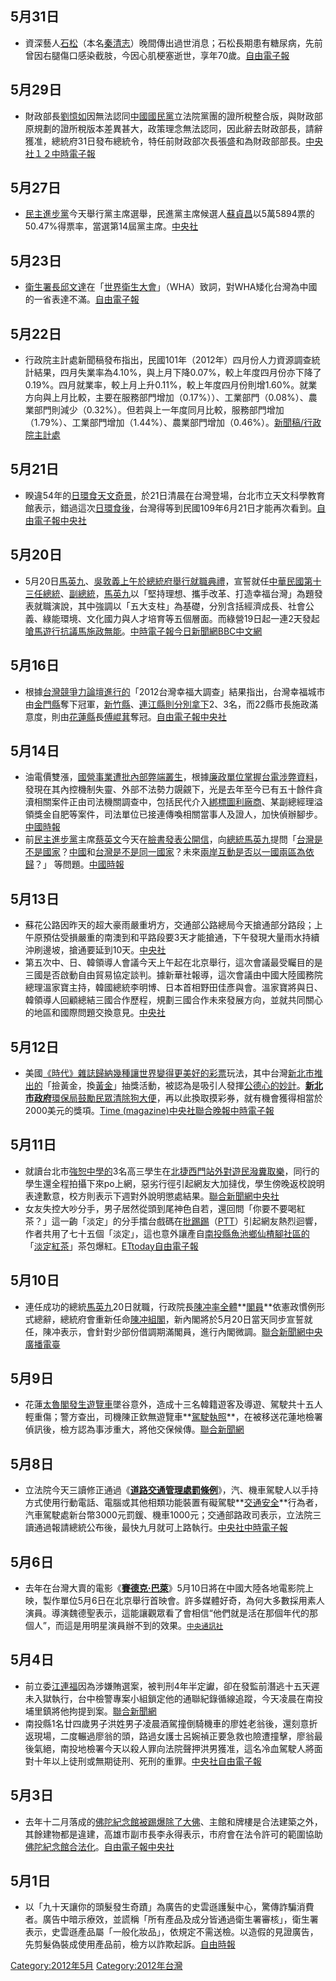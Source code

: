 <noinclude></noinclude>

## 5月31日

  - 資深藝人[石松](../Page/石松_\(藝人\).md "wikilink")（本名[秦清志](https://zh.wikipedia.org/wiki/秦清志 "wikilink")）晚間傳出過世消息；石松長期患有糖尿病，先前曾因右腿傷口感染截肢，今因心肌梗塞逝世，享年70歲。[自由電子報](https://web.archive.org/web/20120603222738/http://iservice.libertytimes.com.tw/liveNews/news.php?no=647709)

## 5月29日

  - 財政部長[劉憶如](../Page/劉憶如.md "wikilink")因無法認同[中國國民黨](../Page/中國國民黨.md "wikilink")立法院黨團的證所稅整合版，與財政部原規劃的證所稅版本差異甚大，政策理念無法認同，因此辭去財政部長，請辭獲准，總統府31日發布總統令，特任前財政部次長張盛和為財政部部長。[中央社１](http://www.cna.com.tw/News/firstnews/201205290012.aspx)[２](http://www.cna.com.tw/News/firstnews/201205310069.aspx)[中時電子報](https://web.archive.org/web/20120601235603/http://news.chinatimes.com/focus/501011240/132012052901159.html)

## 5月27日

  - [民主進步黨](../Page/民主進步黨.md "wikilink")今天舉行黨主席選舉，民進黨主席候選人[蘇貞昌](../Page/蘇貞昌.md "wikilink")以5萬5894票的50.47%得票率，當選第14屆黨主席。[中央社](http://www.cna.com.tw/News/firstnews/201205270062.aspx)

## 5月23日

  - [衛生署長](https://zh.wikipedia.org/wiki/衛生署 "wikilink")[邱文達](../Page/邱文達.md "wikilink")在「[世界衛生大會](https://zh.wikipedia.org/wiki/世界衛生大會 "wikilink")」（WHA）致詞，對WHA矮化台灣為中國的一省表達不滿。[自由電子報](https://web.archive.org/web/20120526015440/http://www.libertytimes.com.tw/2012/new/may/24/today-fo4.htm)

## 5月22日

  - 行政院主計處新聞稿發布指出，民國101年（2012年）四月份人力資源調查統計結果，四月失業率為4.10%，與上月下降0.07%，較上年度四月份亦下降了0.19%。四月就業率，較上月上升0.11%，較上年度四月份則增1.60%。就業方向與上月比較，主要在服務部門增加（0.17%））、工業部門（0.08%）、農業部門則減少（0.32%）。但若與上一年度同月比較，服務部門增加（1.79%）、工業部門增加（1.44%）、農業部門增加（0.46%）。[新聞稿/行政院主計處](http://www.dgbas.gov.tw/public/Attachment/25228251171.pdf)

## 5月21日

  - 睽違54年的[日環食天文奇景](https://zh.wikipedia.org/wiki/日環食 "wikilink")，於21日清晨在台灣登場，台北市立天文科學教育館表示，錯過這次[日環食後](https://zh.wikipedia.org/wiki/日環食 "wikilink")，台灣得等到民國109年6月21日才能再次看到。[自由電子報](http://iservice.libertytimes.com.tw/liveNews/news.php?no=643047&type=%E7%94%9F%E6%B4%BB)[中央社](https://web.archive.org/web/20140607004936/http://www.cna.com.tw/Topic/Popular/2946-1/201205210021.aspx)

## 5月20日

  - 5月20日[馬英九](../Page/馬英九.md "wikilink")、[吳敦義上午於總統府舉行就職典禮](https://zh.wikipedia.org/wiki/吳敦義 "wikilink")，宣誓就任[中華民國](../Page/中華民國.md "wikilink")[第十三任總統](../Page/中華民國總統.md "wikilink")、[副總統](../Page/中華民國副總統.md "wikilink")，[馬英九](../Page/馬英九.md "wikilink")以「堅持理想、攜手改革、打造幸福台灣」為題發表就職演說，其中強調以「五大支柱」為基礎，分別含括經濟成長、社會公義、綠能環境、文化國力與人才培育等五個層面。而綠營19日起一連2天發起[嗆馬遊行抗議馬施政無能](../Page/519嗆馬踹共大遊行.md "wikilink")。[中時電子報](https://web.archive.org/web/20120523034806/http://news.chinatimes.com/focus/501011192/132012052000403.html)[今日新聞網](http://www.nownews.com/2012/05/20/91-2815718.htm)[BBC中文網](http://www.bbc.co.uk/zhongwen/trad/chinese_news/2012/05/120518_masupport_byjames.shtml)

## 5月16日

  - 根據[台灣競爭力論壇進行的](https://zh.wikipedia.org/wiki/台灣競爭力論壇 "wikilink")「2012台灣幸福大調查」結果指出，台灣幸福城市由[金門縣](../Page/金門縣.md "wikilink")奪下冠軍，[新竹縣](../Page/新竹縣.md "wikilink")、[連江縣則分別拿下](../Page/連江縣_\(中華民國\).md "wikilink")2、3名，而22縣市長施政滿意度，則由[花蓮縣](../Page/花蓮縣.md "wikilink")長[傅崐萁](../Page/傅崐萁.md "wikilink")奪冠。[自由電子報](http://iservice.libertytimes.com.tw/liveNews/news.php?no=640744&type=%E7%94%9F%E6%B4%BB)[中央社](https://web.archive.org/web/20160304101015/http://www.cna.com.tw/News/aIPL/201205160079.aspx)

## 5月14日

  - 油電價雙漲，[國營事業遭批內部弊端叢生](https://zh.wikipedia.org/wiki/國營事業 "wikilink")，根據[廉政單位掌握](https://zh.wikipedia.org/wiki/廉政單位 "wikilink")[台電涉弊資料](https://zh.wikipedia.org/wiki/台電 "wikilink")，發現在其內控機制失靈、外部不法勢力覬覦下，光是去年至今已有五十餘件貪瀆相關案件正由司法機關調查中，包括民代介入[綁標圖利廠商](https://zh.wikipedia.org/wiki/綁標 "wikilink")、某副總經理溢領獎金自肥等案件，司法單位已接連傳喚相關當事人及證人，加快偵辦腳步。[中國時報](https://web.archive.org/web/20120518101059/http://news.chinatimes.com/politics/11050202/112012051400072.html)
  - 前[民主進步黨](../Page/民主進步黨.md "wikilink")主席[蔡英文](../Page/蔡英文.md "wikilink")今天在[臉書發表公開信](https://zh.wikipedia.org/wiki/臉書 "wikilink")，向[總統](../Page/總統.md "wikilink")[馬英九](../Page/馬英九.md "wikilink")提問「[台灣是不是](https://zh.wikipedia.org/wiki/台灣 "wikilink")[國家](https://zh.wikipedia.org/wiki/國家 "wikilink")？[中國](../Page/中國.md "wikilink")和[台灣是不是同一國家](https://zh.wikipedia.org/wiki/台灣 "wikilink")？未來[兩岸互動是否以](https://zh.wikipedia.org/wiki/兩岸 "wikilink")[一國兩區為依歸](https://zh.wikipedia.org/wiki/一國兩區 "wikilink")？」 等問題。[中國時報](https://web.archive.org/web/20120517004238/http://news.chinatimes.com/politics/11050202/132012051400745.html)

## 5月13日

  - 蘇花公路因昨天的超大豪雨嚴重坍方，交通部公路總局今天搶通部分路段；上午原預估受損嚴重的南澳到和平路段要3天才能搶通，下午發現大量雨水持續沖刷邊坡，搶通要延到10天。[中央社](http://www.cna.com.tw/News/FirstNews/201205130041.aspx)
  - 第五次中、日、韓領導人會議今天上午起在北京舉行，這次會議最受矚目的是三國是否啟動自由貿易協定談判。據新華社報導，這次會議由中國大陸國務院總理溫家寶主持，韓國總統李明博、日本首相野田佳彥與會。溫家寶將與日、韓領導人回顧總結三國合作歷程，規劃三國合作未來發展方向，並就共同關心的地區和國際問題交換意見。[中央社](http://www.cna.com.tw/News/FirstNews/201205130021.aspx)

## 5月12日

  - 美國[《時代》雜誌歸納幾種讓世界變得更美好的](https://zh.wikipedia.org/wiki/時代_\(雜誌\) "wikilink")[彩票](../Page/彩票.md "wikilink")玩法，其中台灣[新北市推出的](https://zh.wikipedia.org/wiki/新北市 "wikilink")「撿黃金，換[黃金](https://zh.wikipedia.org/wiki/黃金 "wikilink")」抽獎活動，被認為是吸引人發揮[公德心的妙計](https://zh.wikipedia.org/wiki/公德 "wikilink")。**[新北市政府](../Page/新北市政府.md "wikilink")**[環保局鼓勵民眾清除狗大便](../Page/环境保护.md "wikilink")，再以此換取摸彩券，就有機會獲得相當於2000美元的獎項。[Time (magazine)](http://moneyland.time.com/2012/05/09/gambling-for-good-8-ways-lotteries-could-in-theory-make-the-world-a-better-place/)[中央社](https://web.archive.org/web/20120513215711/http://udn.com/NEWS/WORLD/WOR4/7087953.shtml)[聯合晚報](http://udn.com/NEWS/DOMESTIC/DOM2/7088232.shtml)[中時電子報](http://news.chinatimes.com/realtime/110108/112012051200857.html)

## 5月11日

  - 就讀台北市[強恕中學的](https://zh.wikipedia.org/wiki/強恕中學 "wikilink")3名高三學生在[北捷西門站外對遊民潑糞取樂](https://zh.wikipedia.org/wiki/捷運西門站 "wikilink")，同行的學生還全程拍攝下來po上網，惡劣行徑引起網友大加撻伐，學生傍晚返校說明表達歉意，校方則表示下週對外說明懲處結果。[聯合新聞網](https://web.archive.org/web/20120513220440/http://udn.com/NEWS/SOCIETY/SOC7/7086807.shtml)[中央社](https://web.archive.org/web/20120515092229/http://www.cna.com.tw/News/aFav/201205110356.aspx)
  - 女友失控大吵分手，男子居然從頭到尾神色自若，還回問「你要不要喝紅茶？」這一齣「淡定」的分手擂台戲碼在[批踢踢](https://zh.wikipedia.org/wiki/批踢踢 "wikilink")（[PTT](https://zh.wikipedia.org/wiki/批踢踢 "wikilink")）引起網友熱烈迴響，作者共用了七十五個「淡定」，這也意外讓產自[南投縣](../Page/南投縣.md "wikilink")[魚池鄉仙楂腳社區的](https://zh.wikipedia.org/wiki/魚池鄉_\(台灣\) "wikilink")「[淡定紅茶](https://zh.wikipedia.org/wiki/淡定紅茶 "wikilink")」茶包爆紅。[ETtoday](https://web.archive.org/web/20120513025702/http://udn.com/NEWS/NATIONAL/NAT5/7086092.shtml)[自由電子報](https://web.archive.org/web/20120515224456/http://www.libertytimes.com.tw/2012/new/may/12/today-center11.htm?Slots=TPhoto)

## 5月10日

  - 連任成功的總統[馬英九](../Page/馬英九.md "wikilink")20日就職，行政院長[陳冲率全體](https://zh.wikipedia.org/wiki/陳冲 "wikilink")**[閣員](../Page/部長.md "wikilink")**依憲政慣例形式總辭，總統府會重新任命[陳冲組閣](https://zh.wikipedia.org/wiki/陳冲 "wikilink")，新內閣將於5月20日當天同步宣誓就任，陳冲表示，會針對少部份借調期滿閣員，進行內閣微調。[聯合新聞網](https://web.archive.org/web/20120513070845/http://udn.com/NEWS/NATIONAL/NAT2/7083901.shtml)[中央廣播電臺](http://news.rti.org.tw/index_newsContent.aspx?nid=354402&id=1&id2=1)

## 5月9日

  - 花蓮[太魯閣發生](../Page/太魯閣國家公園.md "wikilink")[遊覽車](../Page/遊覽車.md "wikilink")墜谷意外，造成十三名韓籍遊客及導遊、駕駛共十五人輕重傷；警方查出，司機陳正欽無遊覽車**[駕駛執照](../Page/駕駛執照.md "wikilink")**，在被移送花蓮地檢署偵訊後，檢方認為事涉重大，將他交保候傳。[聯合新聞網](https://web.archive.org/web/20120512103603/http://udn.com/NEWS/NATIONAL/NATS1/7083041.shtml)

## 5月8日

  - 立法院今天三讀修正通過《**[道路交通管理處罰條例](https://zh.wikipedia.org/wiki/:s:道路交通管理處罰條例 "wikilink")**》，汽、機車駕駛人以手持方式使用行動電話、電腦或其他相類功能裝置有礙駕駛**[交通安全](../Page/交通安全.md "wikilink")**行為者，汽車駕駛處新台幣3000元罰鍰、機車1000元；交通部路政司表示，立法院三讀通過報請總統公布後，最快九月就可上路執行。[中央社](http://www.cna.com.tw/News/FirstNews/201205080014.aspx)[中時電子報](https://archive.is/20130425091847/http://news.chinatimes.com/focus/11050105/112012050900070.html)

## 5月6日

  - 去年在台灣大賣的電影《**[賽德克·巴萊](../Page/賽德克·巴萊.md "wikilink")**》5月10日將在中國大陸各地電影院上映，製作單位5月6日在北京舉行首映會。許多媒體好奇，為何大多數採用素人演員。導演魏德聖表示，這能讓觀眾看了會相信“他們就是活在那個年代的那個人”，而這是用明星演員辦不到的效果。<small>[中央通訊社](http://www.cna.com.tw/News/FirstNews/201205060053.aspx)</small>

## 5月4日

  - 前立委[江連福](../Page/江連福.md "wikilink")因為涉嫌賄選案，被判刑4年半定讞，卻在發監前潛逃十五天遲未入獄執行，台中檢警專案小組鎖定他的通聯紀錄循線追蹤，今天凌晨在南投埔里鎮將他拘提到案。[聯合新聞網](https://web.archive.org/web/20120506070450/http://udn.com/NEWS/SOCIETY/SOC1/7070645.shtml)
  - 南投縣1名廿四歲男子洪姓男子凌晨酒駕撞倒騎機車的廖姓老翁後，還刻意折返現場，二度輾過廖翁的頭，路過女護士呂婉禎正要急救也險遭撞擊，廖翁最後氣絕，南投地檢署今天以殺人罪向法院聲押洪男獲准，這名冷血駕駛人將面對十年以上徒刑或無期徒刑、死刑的重罪。[中央社](https://archive.is/20121128213824/http://203.75.155.20/gb/www.cna.com.tw/News/aSOC/201205050175.aspx)[自由電子報](https://web.archive.org/web/20120508021325/http://www.libertytimes.com.tw/2012/new/may/5/today-t1.htm?Slots=Live)

## 5月3日

  - 去年十二月落成的[佛陀紀念館被踢爆除了大佛](https://zh.wikipedia.org/wiki/佛陀紀念館 "wikilink")、主館和牌樓是合法建築之外，其餘建物都是違建，高雄市副市長李永得表示，市府會在法令許可的範圍協助[佛陀紀念館合法化](https://zh.wikipedia.org/wiki/佛陀紀念館 "wikilink")。[自由電子報](http://www.libertytimes.com.tw/2012/new/may/3/today-south10.htm?Slots=TPhoto)[中央社](https://web.archive.org/web/20160304202042/http://www.cna.com.tw/News/aALL/201205020119.aspx)

## 5月1日

  - 以「九十天讓你的頭髮發生奇蹟」為廣告的史雲遜護髮中心，驚傳詐騙消費者。廣告中暗示療效，並謊稱「所有產品及成分皆通過衛生署審核」，衛生署表示，史雲遜產品屬「一般化妝品」，依規定不需送檢。以造假的見證廣告，先剪髮偽裝成使用產品前，檢方以詐欺起訴。[自由時報](http://www.libertytimes.com.tw/2012/new/may/1/today-t3.htm?Slots=T)

<noinclude> </noinclude>

[Category:2012年5月](https://zh.wikipedia.org/wiki/Category:2012年5月 "wikilink") [Category:2012年台灣](https://zh.wikipedia.org/wiki/Category:2012年台灣 "wikilink")